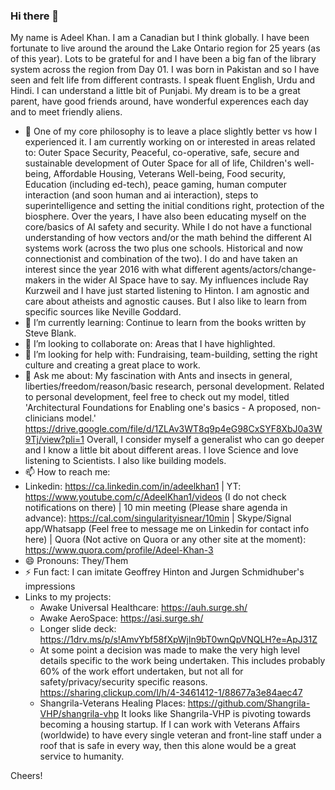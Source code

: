 ### Hi there 👋

My name is Adeel Khan. I am a Canadian but I think globally. I have been fortunate to live around the around the Lake Ontario region for 25 years (as of this year). Lots to be grateful for and I have been a big fan of the library system across the region from Day 01. I was born in Pakistan and so I have seen and felt life from different contrasts. I speak fluent English, Urdu and Hindi. I can understand a little bit of Punjabi. My dream is to be a great parent, have good friends around, have wonderful experences each day and to meet friendly aliens.

<!--
**genidma/genidma** is a ✨ _special_ ✨ repository because its `README.md` (this file) appears on your GitHub profile. -->

- 🔭 One of my core philosophy is to leave a place slightly better vs how I experienced it. I am currently working on or interested in areas related to:  Outer Space Security, Peaceful, co-operative, safe, secure and sustainable development of Outer Space for all of life, Children's well-being, Affordable Housing, Veterans Well-being, Food security, Education (including ed-tech), peace gaming, human computer interaction (and soon human and ai interaction), steps to superintelligence and setting the initial conditions right, protection of the biosphere. Over the years, I have also been educating myself on the core/basics of AI safety and security. While I do not have a functional understanding of how vectors and/or the math behind the different AI systems work (across the two plus one schools. Historical and now connectionist and combination of the two). I do and have taken an interest since the year 2016 with what different agents/actors/change-makers in the wider AI Space have to say. My influences include Ray Kurzweil and I have just started listening to Hinton. I am agnostic and care about atheists and agnostic causes. But I also like to learn from specific sources like Neville Goddard.
- 🌱 I’m currently learning: Continue to learn from the books written by Steve Blank. 
- 👯 I’m looking to collaborate on: Areas that I have highlighted.
- 🤔 I’m looking for help with: Fundraising, team-building, setting the right culture and creating a great place to work.
- 💬 Ask me about: My fascination with Ants and insects in general, liberties/freedom/reason/basic research, personal development. Related to personal development, feel free to check out my model, titled 'Architectural Foundations for Enabling one's basics - A proposed, non-clinicians model.' https://drive.google.com/file/d/1ZLAv3WT8q9p4eG98CxSYF8XbJ0a3W9Tj/view?pli=1 Overall, I consider myself a generalist who can go deeper and I know a little bit about different areas. I love Science and love listening to Scientists. I also like building models.
- 📫 How to reach me:
- Linkedin: https://ca.linkedin.com/in/adeelkhan1 | YT: https://www.youtube.com/c/AdeelKhan1/videos (I do not check notifications on there) | 10 min meeting (Please share agenda in advance): https://cal.com/singularityisnear/10min | Skype/Signal app/Whatsapp (Feel free to message me on Linkedin for contact info here) | Quora (Not active on Quora or any other site at the moment): https://www.quora.com/profile/Adeel-Khan-3
- 😄 Pronouns: They/Them
- ⚡ Fun fact: I can imitate Geoffrey Hinton and Jurgen Schmidhuber's impressions
- Links to my projects:
  - Awake Universal Healthcare: https://auh.surge.sh/
  - Awake AeroSpace: https://asi.surge.sh/
  - Longer slide deck: https://1drv.ms/p/s!AmvYbf58fXpWjln9bT0wnQpVNQLH?e=ApJ31Z 
  - At some point a decision was made to make the very high level details specific to the work being undertaken. This includes probably 60% of the work effort undertaken, but not all for safety/privacy/security specific reasons. https://sharing.clickup.com/l/h/4-3461412-1/88677a3e84aec47
  - Shangrila-Veterans Healing Places: https://github.com/Shangrila-VHP/shangrila-vhp It looks like Shangrila-VHP is pivoting towards becoming a housing startup. If I can work with Veterans Affairs (worldwide) to have every single veteran and front-line staff under a roof that is safe in every way, then this alone would be a great service to humanity. 

Cheers!
